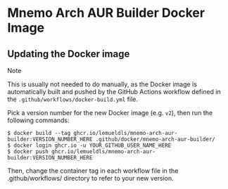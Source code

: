 # Mnemo Arch AUR Builder Docker Image

## Updating the Docker image

> [!NOTE]
> This is usually not needed to do manually, as the Docker image is automatically built and pushed
> by the GitHub Actions workflow defined in the `.github/workflows/docker-build.yml` file.

Pick a version number for the new Docker image (e.g. `v2`), then run the
following commands:

    $ docker build --tag ghcr.io/lemueldls/mnemo-arch-aur-builder:VERSION_NUMBER_HERE .github/docker/mnemo-arch-aur-builder/
    $ docker login ghcr.io -u YOUR_GITHUB_USER_NAME_HERE
    $ docker push ghcr.io/lemueldls/mnemo-arch-aur-builder:VERSION_NUMBER_HERE

Then, change the container tag in each workflow file in the .github/workflows/
directory to refer to your new version.
